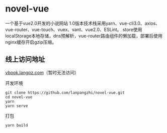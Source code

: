 # novel-vue
一个基于vue2.0开发的小说网站
1.0版本技术栈采用yarn、vue-cli3.0、axios、vue-router、vue-touch、vuex、vant、vue2.0、ESLint。
store使用localStorage本地存储，dns预解析，vue-router路由组件的懒加载，部署后使用nginx缓存开启gzip压缩。
## 线上访问地址
[vbook.langpz.com](https://vbook.langpz.com)（暂时无法访问）

开发环境
```
git clone https://github.com/lanpangzhi/novel-vue.git
cd novel-vue
yarn 
yarn serve
```

打包
```
yarn build
```
